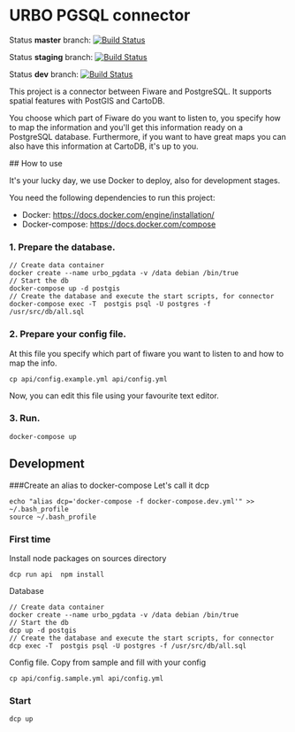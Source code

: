 # URBO PGSQL connector

Status **master** branch: [![Build Status](http://jenkins.geographica.gs/buildStatus/icon?job=urbo-connector/master)](http://jenkins.geographica.gs/job/urbo-connector/job/master/)

Status **staging** branch: [![Build Status](http://jenkins.geographica.gs/buildStatus/icon?job=urbo-connector/staging)](http://jenkins.geographica.gs/job/urbo-connector/job/staging/)

Status **dev** branch: [![Build Status](http://jenkins.geographica.gs/buildStatus/icon?job=urbo-connector/dev)](http://jenkins.geographica.gs/job/urbo-connector/job/dev/)

This project is a connector between Fiware and PostgreSQL. It supports spatial features with PostGIS and CartoDB.

You choose which part of Fiware do you want to listen to, you specify how to map the information and you'll get this information ready on a PostgreSQL database. Furthermore, if you want to have great maps you can also have this information at CartoDB, it's up to you.

## How to use

It's your lucky day, we use Docker to deploy, also for development stages.

You need the following dependencies to run this project:
* Docker: https://docs.docker.com/engine/installation/
* Docker-compose: https://docs.docker.com/compose

### 1. Prepare the database.
```
// Create data container
docker create --name urbo_pgdata -v /data debian /bin/true
// Start the db
docker-compose up -d postgis
// Create the database and execute the start scripts, for connector
docker-compose exec -T  postgis psql -U postgres -f /usr/src/db/all.sql
```

### 2. Prepare your config file.

At this file you specify which part of fiware you want to listen to and how to map the info.

```
cp api/config.example.yml api/config.yml
```

Now, you can edit this file using your favourite text editor.

### 3. Run.

```
docker-compose up
```

## Development

###Create an alias to docker-compose
Let's call it dcp
```
echo "alias dcp='docker-compose -f docker-compose.dev.yml'" >> ~/.bash_profile
source ~/.bash_profile
```

### First time

Install node packages on sources directory
```
dcp run api  npm install
```

Database
```
// Create data container
docker create --name urbo_pgdata -v /data debian /bin/true
// Start the db
dcp up -d postgis
// Create the database and execute the start scripts, for connector
dcp exec -T  postgis psql -U postgres -f /usr/src/db/all.sql
```

Config file. Copy from sample and fill with your config
```
cp api/config.sample.yml api/config.yml

```

### Start
```
dcp up
```
